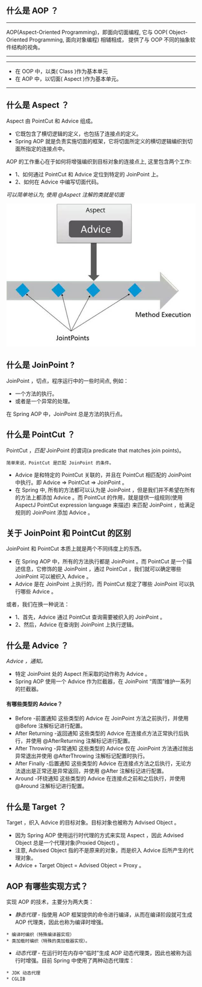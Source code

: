 ## 什么是 AOP ？

***
AOP(Aspect-Oriented Programming)，即面向切面编程, 它与 OOP( Object-Oriented Programming, 面向对象编程) 相辅相成， 提供了与 OOP 不同的抽象软件结构的视角。
***
***
* 在 OOP 中，以类( Class )作为基本单元
* 在 AOP 中，以切面( Aspect )作为基本单元。
***
  
## 什么是 Aspect ？
Aspect 由 PointCut 和 Advice 组成。 <br/>
* 它既包含了横切逻辑的定义，也包括了连接点的定义。
* Spring AOP 就是负责实施切面的框架，它将切面所定义的横切逻辑编织到切面所指定的连接点中。

AOP 的工作重心在于如何将增强编织到目标对象的连接点上, 这里包含两个工作:

* 1、如何通过 PointCut 和 Advice 定位到特定的 JoinPoint 上。
* 2、如何在 Advice 中编写切面代码。

*可以简单地认为, 使用 @Aspect 注解的类就是切面*

![](04.jpg)

## 什么是 JoinPoint ?

JoinPoint ，切点，程序运行中的一些时间点, 例如：

* 一个方法的执行。
* 或者是一个异常的处理。

在 Spring AOP 中，JoinPoint 总是方法的执行点。

## 什么是 PointCut ？

PointCut ，<em>匹配</em> JoinPoint 的谓词(a predicate that matches join points)。

````
简单来说，PointCut 是匹配 JoinPoint 的条件。
````
* Advice 是和特定的 PointCut 关联的，并且在 PointCut 相匹配的 JoinPoint 中执行。即 Advice => PointCut => JoinPoint 。
* 在 Spring 中, 所有的方法都可以认为是 JoinPoint ，但是我们并不希望在所有的方法上都添加 Advice 。而 PointCut 的作用，就是提供一组规则(使用 AspectJ PointCut expression language 来描述) 来匹配 JoinPoint ，给满足规则的 JoinPoint 添加 Advice 。

## 关于 JoinPoint 和 PointCut 的区别

JoinPoint 和 PointCut 本质上就是两个不同纬度上的东西。

* 在 Spring AOP 中，所有的方法执行都是 JoinPoint 。而 PointCut 是一个描述信息，它修饰的是 JoinPoint ，通过 PointCut ，我们就可以确定哪些 JoinPoint 可以被织入 Advice 。
* Advice 是在 JoinPoint 上执行的，而 PointCut 规定了哪些 JoinPoint 可以执行哪些 Advice 。

或者，我们在换一种说法：

* 1、首先，Advice 通过 PointCut 查询需要被织入的 JoinPoint 。
* 2、然后，Advice 在查询到 JoinPoint 上执行逻辑。

## 什么是 Advice ？

<em> Advice ，通知。 </em>

* 特定 JoinPoint 处的 Aspect 所采取的动作称为 Advice 。
* Spring AOP 使用一个 Advice 作为拦截器，在 JoinPoint “周围”维护一系列的拦截器。

#### 有哪些类型的 Advice？

* Before -前置通知 这些类型的 Advice 在 JoinPoint 方法之前执行，并使用 @Before 注解标记进行配置。
* After Returning -返回通知 这些类型的 Advice 在连接点方法正常执行后执行，并使用 @AfterReturning 注解标记进行配置。
* After Throwing -异常通知 这些类型的 Advice 仅在 JoinPoint 方法通过抛出异常退出并使用 @AfterThrowing 注解标记配置时执行。
* After Finally -后置通知 这些类型的 Advice 在连接点方法之后执行，无论方法退出是正常还是异常返回，并使用 @After 注解标记进行配置。
* Around -环绕通知 这些类型的 Advice 在连接点之前和之后执行，并使用 @Around 注解标记进行配置。

## 什么是 Target ？

Target ，织入 Advice 的目标对象。目标对象也被称为 Advised Object 。

* 因为 Spring AOP 使用运行时代理的方式来实现 Aspect ，因此 Advised Object 总是一个代理对象(Proxied Object) 。
* 注意, Advised Object 指的不是原来的对象，而是织入 Advice 后所产生的代理对象。
* Advice + Target Object = Advised Object = Proxy 。

## AOP 有哪些实现方式？
实现 AOP 的技术，主要分为两大类：

* <em>静态代理</em> - 指使用 AOP 框架提供的命令进行编译，从而在编译阶段就可生成 AOP 代理类，因此也称为编译时增强。
````
* 编译时编织（特殊编译器实现）
* 类加载时编织（特殊的类加载器实现）。
````

* <em>动态代理</em> - 在运行时在内存中“临时”生成 AOP 动态代理类，因此也被称为运行时增强。目前 Spring 中使用了两种动态代理库：
````
* JDK 动态代理
* CGLIB
````